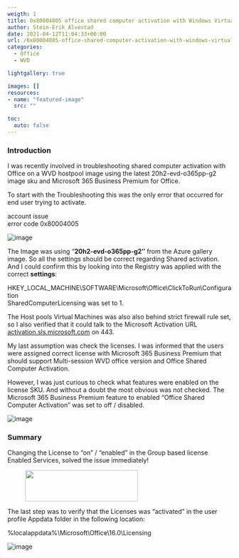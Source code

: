 ```yaml
---
weigth: 1
title: 0x80004005 office shared computer activation with Windows Virtual Desktop
author: Stein-Erik Alvestad
date: 2021-04-12T11:04:33+00:00
url: /0x80004005-office-shared-computer-activation-with-windows-virtual-desktop/
categories:
  - Office
  - WVD

lightgallery: true

images: []
resources:
- name: "featured-image"
  src: ""

toc:
  auto: false
---
```


### Introduction

I was recently involved in troubleshooting shared computer activation with Office on a WVD hostpool image using the latest 20h2-evd-o365pp-g2 image sku and Microsoft 365 Business Premium for Office.  
  
To start with the Troubleshooting this was the only error that occurred for end user trying to activate.  
  
account issue  
error code 0x80004005

![image](/wp-content/uploads/2021/04/code08004005_office_activation.png)


The Image was using &#8220;**20h2-evd-o365pp-g2&#8243;** from the Azure gallery image. So all the settings should be correct regarding Shared activation. And I could confirm this by looking into the Registry was applied with the correct **settings**:  

HKEY\_LOCAL\_MACHINE\SOFTWARE\Microsoft\Office\ClickToRun\Configuration  
SharedComputerLicensing was set to 1. 

The Host pools Virtual Machines was also also behind strict firewall rule set, so I also verified that it could talk to the Microsoft Activation URL <a target="_blank" href="http://activation.sls.microsoft.com/" rel="noreferrer noopener">activation.sls.microsoft.com</a> on 443.  
  
My last assumption was check the licenses. I was informed that the users were assigned correct license with Microsoft 365 Business Premium that should support Multi-session WVD office version and Office Shared Computer Activation.  
  
However, I was just curious to check what features were enabled on the license SKU. And without a doubt the most obvious was not checked. The Microsoft 365 Business Premium feature to enabled &#8220;Office Shared Computer Activation&#8221; was set to off / disabled.

![image](/wp-content/uploads/2021/04/0x80004005_office_shared_license.png)

### Summary

Changing the License to &#8220;on&#8221; / &#8220;enabled&#8221; in the Group based license Enabled Services, solved the issue immediately!<figure class="wp-block-image size-large">

<img decoding="async" loading="lazy" width="253" height="70" src="/wp-content/uploads/2021/04/office_shared_computer_activation.png" alt="" class="wp-image-1457" /> </figure> 

The last step was to verify that the Licenses was &#8220;activated&#8221; in the user profile Appdata folder in the following location:  


%localappdata%\Microsoft\Office\16.0\Licensing

![image](/wp-content/uploads/2021/04/License_solved-1024x176.png)

